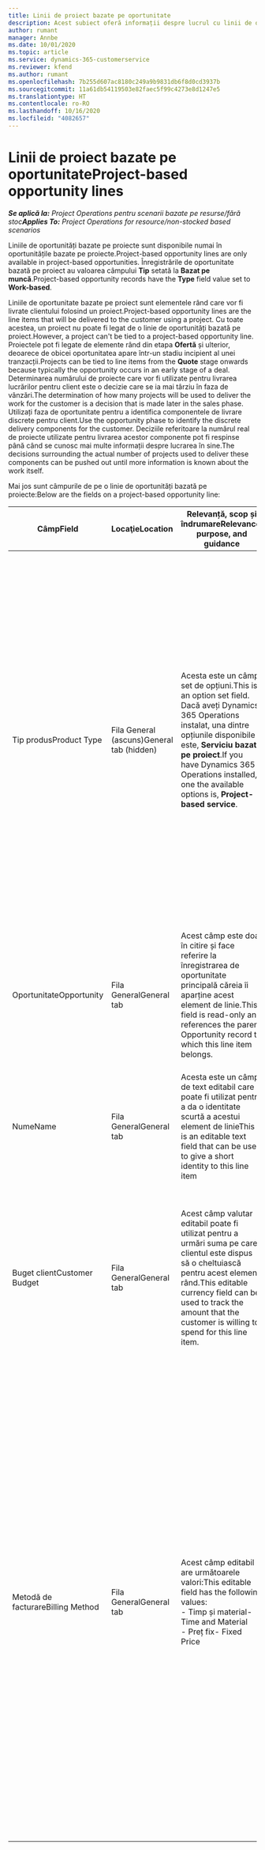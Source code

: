 ```yaml
---
title: Linii de proiect bazate pe oportunitate
description: Acest subiect oferă informații despre lucrul cu linii de oportunitate pe bază de proiect.
author: rumant
manager: Annbe
ms.date: 10/01/2020
ms.topic: article
ms.service: dynamics-365-customerservice
ms.reviewer: kfend
ms.author: rumant
ms.openlocfilehash: 7b255d607ac8180c249a9b9831db6f8d0cd3937b
ms.sourcegitcommit: 11a61db54119503e82faec5f99c4273e8d1247e5
ms.translationtype: HT
ms.contentlocale: ro-RO
ms.lasthandoff: 10/16/2020
ms.locfileid: "4082657"
---
```

# <a name="project-based-opportunity-lines"></a><span data-ttu-id="0dfa5-103">Linii de proiect bazate pe oportunitate</span><span class="sxs-lookup"><span data-stu-id="0dfa5-103">Project-based opportunity lines</span></span>

<span data-ttu-id="0dfa5-104">_**Se aplică la:** Project Operations pentru scenarii bazate pe resurse/fără stoc_</span><span class="sxs-lookup"><span data-stu-id="0dfa5-104">_**Applies To:** Project Operations for resource/non-stocked based scenarios_</span></span>


<span data-ttu-id="0dfa5-105">Liniile de oportunități bazate pe proiecte sunt disponibile numai în oportunitățile bazate pe proiecte.</span><span class="sxs-lookup"><span data-stu-id="0dfa5-105">Project-based opportunity lines are only available in project-based opportunities.</span></span> <span data-ttu-id="0dfa5-106">Înregistrările de oportunitate bazată pe proiect au valoarea câmpului **Tip** setată la **Bazat pe muncă**.</span><span class="sxs-lookup"><span data-stu-id="0dfa5-106">Project-based opportunity records have the **Type** field value set to **Work-based**.</span></span>

<span data-ttu-id="0dfa5-107">Liniile de oportunitate bazate pe proiect sunt elementele rând care vor fi livrate clientului folosind un proiect.</span><span class="sxs-lookup"><span data-stu-id="0dfa5-107">Project-based opportunity lines are the line items that will be delivered to the customer using a project.</span></span> <span data-ttu-id="0dfa5-108">Cu toate acestea, un proiect nu poate fi legat de o linie de oportunități bazată pe proiect.</span><span class="sxs-lookup"><span data-stu-id="0dfa5-108">However, a project can't be tied to a project-based opportunity line.</span></span> <span data-ttu-id="0dfa5-109">Proiectele pot fi legate de elemente rând din etapa **Ofertă** și ulterior, deoarece de obicei oportunitatea apare într-un stadiu incipient al unei tranzacții.</span><span class="sxs-lookup"><span data-stu-id="0dfa5-109">Projects can be tied to line items from the **Quote** stage onwards because typically the opportunity occurs in an early stage of a deal.</span></span> <span data-ttu-id="0dfa5-110">Determinarea numărului de proiecte care vor fi utilizate pentru livrarea lucrărilor pentru client este o decizie care se ia mai târziu în faza de vânzări.</span><span class="sxs-lookup"><span data-stu-id="0dfa5-110">The determination of how many projects will be used to deliver the work for the customer is a decision that is made later in the sales phase.</span></span> <span data-ttu-id="0dfa5-111">Utilizați faza de oportunitate pentru a identifica componentele de livrare discrete pentru client.</span><span class="sxs-lookup"><span data-stu-id="0dfa5-111">Use the opportunity phase to identify the discrete delivery components for the customer.</span></span> <span data-ttu-id="0dfa5-112">Deciziile referitoare la numărul real de proiecte utilizate pentru livrarea acestor componente pot fi respinse până când se cunosc mai multe informații despre lucrarea în sine.</span><span class="sxs-lookup"><span data-stu-id="0dfa5-112">The decisions surrounding the actual number of projects used to deliver these components can be pushed out until more information is known about the work itself.</span></span>

<span data-ttu-id="0dfa5-113">Mai jos sunt câmpurile de pe o linie de oportunități bazată pe proiecte:</span><span class="sxs-lookup"><span data-stu-id="0dfa5-113">Below are the fields on a project-based opportunity line:</span></span>

| <span data-ttu-id="0dfa5-114">**Câmp**</span><span class="sxs-lookup"><span data-stu-id="0dfa5-114">**Field**</span></span> | <span data-ttu-id="0dfa5-115">**Locaţie**</span><span class="sxs-lookup"><span data-stu-id="0dfa5-115">**Location**</span></span> | <span data-ttu-id="0dfa5-116">**Relevanță, scop și îndrumare**</span><span class="sxs-lookup"><span data-stu-id="0dfa5-116">**Relevance, purpose, and guidance**</span></span> | <span data-ttu-id="0dfa5-117">**Impactul din aval**</span><span class="sxs-lookup"><span data-stu-id="0dfa5-117">**Downstream impact**</span></span> |
| --- | --- | --- | --- |
| <span data-ttu-id="0dfa5-118">Tip produs</span><span class="sxs-lookup"><span data-stu-id="0dfa5-118">Product Type</span></span> | <span data-ttu-id="0dfa5-119">Fila General (ascuns)</span><span class="sxs-lookup"><span data-stu-id="0dfa5-119">General tab (hidden)</span></span> | <span data-ttu-id="0dfa5-120">Acesta este un câmp set de opțiuni.</span><span class="sxs-lookup"><span data-stu-id="0dfa5-120">This is an option set field.</span></span> <span data-ttu-id="0dfa5-121">Dacă aveți Dynamics 365 Operations instalat, una dintre opțiunile disponibile este, **Serviciu bazat pe proiect**.</span><span class="sxs-lookup"><span data-stu-id="0dfa5-121">If you have Dynamics 365 Operations installed, one the available options is, **Project-based service**.</span></span>  | <span data-ttu-id="0dfa5-122">Valoarea acestui câmp este setată la **Serviciu bazat pe proiect** atunci când creați linia de oportunitate bazată pe proiect din grila de linii bazate pe proiect din oportunitate.</span><span class="sxs-lookup"><span data-stu-id="0dfa5-122">The value of this field is set to **Project-based service** when you create the project-based opportunity line from the project-based lines grid on the Opportunity.</span></span> <br> <span data-ttu-id="0dfa5-123">Dacă modificați sau înlocuiți această valoare, funcționalitatea proiectului nu va fi activată pentru elementele rând bazate pe proiect.</span><span class="sxs-lookup"><span data-stu-id="0dfa5-123">If you change or override this value, the project functionality won't be enabled on your project-based line items.</span></span> |
| <span data-ttu-id="0dfa5-124">Oportunitate</span><span class="sxs-lookup"><span data-stu-id="0dfa5-124">Opportunity</span></span> | <span data-ttu-id="0dfa5-125">Fila General</span><span class="sxs-lookup"><span data-stu-id="0dfa5-125">General tab</span></span> | <span data-ttu-id="0dfa5-126">Acest câmp este doar în citire și face referire la înregistrarea de oportunitate principală căreia îi aparține acest element de linie.</span><span class="sxs-lookup"><span data-stu-id="0dfa5-126">This field is read-only and references the parent Opportunity record to which this line item belongs.</span></span> | <span data-ttu-id="0dfa5-127">Nu există niciun impact din aval al acestui domeniu.</span><span class="sxs-lookup"><span data-stu-id="0dfa5-127">There is no downstream impact of this field.</span></span> |
| <span data-ttu-id="0dfa5-128">Nume</span><span class="sxs-lookup"><span data-stu-id="0dfa5-128">Name</span></span> | <span data-ttu-id="0dfa5-129">Fila General</span><span class="sxs-lookup"><span data-stu-id="0dfa5-129">General tab</span></span> | <span data-ttu-id="0dfa5-130">Acesta este un câmp de text editabil care poate fi utilizat pentru a da o identitate scurtă a acestui element de linie</span><span class="sxs-lookup"><span data-stu-id="0dfa5-130">This is an editable text field that can be used to give a short identity to this line item</span></span> | <span data-ttu-id="0dfa5-131">Această valoare este reportată la linia de ofertă atunci când creați o ofertă din această oportunitate</span><span class="sxs-lookup"><span data-stu-id="0dfa5-131">This value is carried over to the quote line when you create a quote from this opportunity</span></span> |
| <span data-ttu-id="0dfa5-132">Buget client</span><span class="sxs-lookup"><span data-stu-id="0dfa5-132">Customer Budget</span></span> | <span data-ttu-id="0dfa5-133">Fila General</span><span class="sxs-lookup"><span data-stu-id="0dfa5-133">General tab</span></span> | <span data-ttu-id="0dfa5-134">Acest câmp valutar editabil poate fi utilizat pentru a urmări suma pe care clientul este dispus să o cheltuiască pentru acest element rând.</span><span class="sxs-lookup"><span data-stu-id="0dfa5-134">This editable currency field can be used to track the amount that the customer is willing to spend for this line item.</span></span> | <span data-ttu-id="0dfa5-135">Această valoare este reportată la câmpul corespondent pe linia de ofertă atunci când creați o ofertă din această oportunitate</span><span class="sxs-lookup"><span data-stu-id="0dfa5-135">This value is carried over to the corresponding field on the quote line when you create a quote from this opportunity</span></span> |
| <span data-ttu-id="0dfa5-136">Metodă de facturare</span><span class="sxs-lookup"><span data-stu-id="0dfa5-136">Billing Method</span></span> | <span data-ttu-id="0dfa5-137">Fila General</span><span class="sxs-lookup"><span data-stu-id="0dfa5-137">General tab</span></span> | <span data-ttu-id="0dfa5-138">Acest câmp editabil are următoarele valori:</span><span class="sxs-lookup"><span data-stu-id="0dfa5-138">This editable field has the following values:</span></span></br><span data-ttu-id="0dfa5-139">- Timp și material</span><span class="sxs-lookup"><span data-stu-id="0dfa5-139">- Time and Material</span></span></br><span data-ttu-id="0dfa5-140">- Preț fix</span><span class="sxs-lookup"><span data-stu-id="0dfa5-140">- Fixed Price</span></span> | <span data-ttu-id="0dfa5-141">Această valoare este reportată la câmpul corespondent pe linia de ofertă atunci când creați o ofertă din această oportunitate.</span><span class="sxs-lookup"><span data-stu-id="0dfa5-141">This value is carried over to the corresponding field on the quote line when you create a quote from this opportunity.</span></span> <span data-ttu-id="0dfa5-142">După crearea liniei de ofertă, câmpul este blocat și nu poate fi schimbat.</span><span class="sxs-lookup"><span data-stu-id="0dfa5-142">After the quote line is created, the field is locked and can't be changed.</span></span> <span data-ttu-id="0dfa5-143">Atribuiți această valoare câmpului cât mai exact posibil.</span><span class="sxs-lookup"><span data-stu-id="0dfa5-143">Assign this field value as accurately as possible.</span></span> <span data-ttu-id="0dfa5-144">Dacă trebuie să modificați valoarea acestui câmp pe linia de ofertă, ștergeți și recreați linia de ofertă.</span><span class="sxs-lookup"><span data-stu-id="0dfa5-144">If you need to change the value of this field on the quote line, delete and re-create the quote line.</span></span> |
